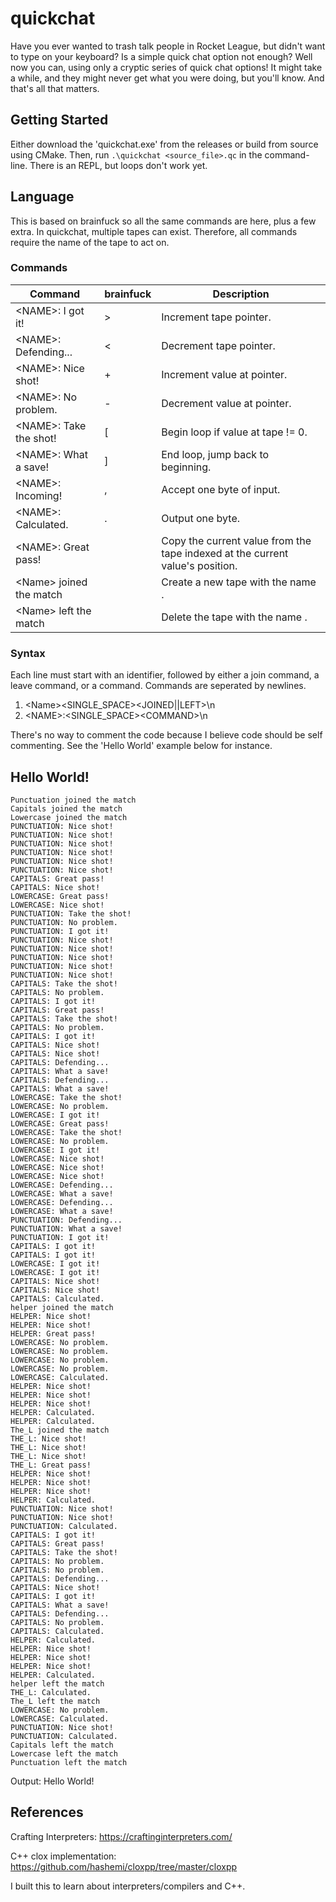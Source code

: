 # quickchat
Have you ever wanted to trash talk people in Rocket League, but didn't want to type on your keyboard?  Is a simple quick chat option not enough?  Well now you can, using only a cryptic series of quick chat options! It might take a while, and they might never get what you were doing, but you'll know.  And that's all that matters.

## Getting Started
Either download the 'quickchat.exe' from the releases or build from source using CMake.  Then, run ```.\quickchat <source_file>.qc``` in the command-line.  There is an REPL, but loops don't work yet.

## Language
This is based on brainfuck so all the same commands are here, plus a few extra. In quickchat, multiple tapes can exist. Therefore, all commands require the name of the tape to act on.

### Commands
| Command | brainfuck | Description |
| ------- | --------- | ----------- |
| \<NAME>: I got it! | > | Increment tape pointer. |
| \<NAME>: Defending... | < | Decrement tape pointer. |
| \<NAME>: Nice shot! | + | Increment value at pointer. |
| \<NAME>: No problem. | - | Decrement value at pointer. |
| \<NAME>: Take the shot! | \[ | Begin loop if value at tape != 0. |
| \<NAME>: What a save! | ] | End loop, jump back to beginning. |
| \<NAME>: Incoming! | , | Accept one byte of input. |
| \<NAME>: Calculated. | . | Output one byte. |
| \<NAME>: Great pass! |   | Copy the current value from the tape indexed at the current value's position. |
| \<Name> joined the match |   | Create a new tape with the name <NAME>. |
| \<Name> left the match |   | Delete the tape with the name <NAME>. |

### Syntax
Each line must start with an identifier, followed by either a join command, a leave command, or a command. Commands are seperated by newlines.

1. \<Name><SINGLE_SPACE><JOINED\|\|LEFT>\\n
2. \<NAME>:<SINGLE_SPACE>\<COMMAND>\\n

There's no way to comment the code because I believe code should be self commenting.  See the 'Hello World' example below for instance.

## Hello World!
```
Punctuation joined the match
Capitals joined the match
Lowercase joined the match
PUNCTUATION: Nice shot!
PUNCTUATION: Nice shot!
PUNCTUATION: Nice shot!
PUNCTUATION: Nice shot!
PUNCTUATION: Nice shot!
PUNCTUATION: Nice shot!
CAPITALS: Great pass!
CAPITALS: Nice shot!
LOWERCASE: Great pass!
LOWERCASE: Nice shot!
PUNCTUATION: Take the shot!
PUNCTUATION: No problem.
PUNCTUATION: I got it!
PUNCTUATION: Nice shot!
PUNCTUATION: Nice shot!
PUNCTUATION: Nice shot!
PUNCTUATION: Nice shot!
PUNCTUATION: Nice shot!
CAPITALS: Take the shot!
CAPITALS: No problem.
CAPITALS: I got it!
CAPITALS: Great pass!
CAPITALS: Take the shot!
CAPITALS: No problem.
CAPITALS: I got it!
CAPITALS: Nice shot!
CAPITALS: Nice shot!
CAPITALS: Defending...
CAPITALS: What a save!
CAPITALS: Defending...
CAPITALS: What a save!
LOWERCASE: Take the shot!
LOWERCASE: No problem.
LOWERCASE: I got it!
LOWERCASE: Great pass!
LOWERCASE: Take the shot!
LOWERCASE: No problem.
LOWERCASE: I got it!
LOWERCASE: Nice shot!
LOWERCASE: Nice shot!
LOWERCASE: Nice shot!
LOWERCASE: Defending...
LOWERCASE: What a save!
LOWERCASE: Defending...
LOWERCASE: What a save!
PUNCTUATION: Defending...
PUNCTUATION: What a save!
PUNCTUATION: I got it!
CAPITALS: I got it!
CAPITALS: I got it!
LOWERCASE: I got it!
LOWERCASE: I got it!
CAPITALS: Nice shot!
CAPITALS: Nice shot!
CAPITALS: Calculated.
helper joined the match
HELPER: Nice shot!
HELPER: Nice shot!
HELPER: Great pass!
LOWERCASE: No problem.
LOWERCASE: No problem.
LOWERCASE: No problem.
LOWERCASE: No problem.
LOWERCASE: Calculated.
HELPER: Nice shot!
HELPER: Nice shot!
HELPER: Nice shot!
HELPER: Calculated.
HELPER: Calculated.
The_L joined the match
THE_L: Nice shot!
THE_L: Nice shot!
THE_L: Nice shot!
THE_L: Great pass!
HELPER: Nice shot!
HELPER: Nice shot!
HELPER: Nice shot!
HELPER: Calculated.
PUNCTUATION: Nice shot!
PUNCTUATION: Nice shot!
PUNCTUATION: Calculated.
CAPITALS: I got it!
CAPITALS: Great pass!
CAPITALS: Take the shot!
CAPITALS: No problem.
CAPITALS: No problem.
CAPITALS: Defending...
CAPITALS: Nice shot!
CAPITALS: I got it!
CAPITALS: What a save!
CAPITALS: Defending...
CAPITALS: No problem.
CAPITALS: Calculated.
HELPER: Calculated.
HELPER: Nice shot!
HELPER: Nice shot!
HELPER: Nice shot!
HELPER: Calculated.
helper left the match
THE_L: Calculated.
The_L left the match
LOWERCASE: No problem.
LOWERCASE: Calculated.
PUNCTUATION: Nice shot!
PUNCTUATION: Calculated.
Capitals left the match
Lowercase left the match
Punctuation left the match
```
Output: Hello World!

## References
Crafting Interpreters: https://craftinginterpreters.com/

C++ clox implementation: https://github.com/hashemi/cloxpp/tree/master/cloxpp

I built this to learn about interpreters/compilers and C++.
